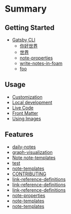 # Summary

## Getting Started

- [Gatsby CLI](getting-started/gatsby-cli.mdx)
  - [你好世界](getting-started/%E4%BD%A0%E5%A5%BD%E4%B8%96%E7%95%8C.mdx)
  - [世界](%E4%B8%96%E7%95%8C)
  - [note-properties](note-properties)
  - [write-notes-in-foam](write-notes-in-foam)
  - [foo](http://example.com "Example Domain")

## Usage

- [Customization](usage/customization.mdx)
- [Local development](usage/local-development.mdx)
- [Live Code](usage/live-code.mdx)
- [Front Matter](usage/front-matter.mdx)
- [Using Images](usage/using-images.mdx)

## Features

- [daily-notes](daily-notes)
- [graph-visualization](graph-visualization)
- [Note note-templates](Note%20note-templates)
- [test](test)
- [note-templates](note-templates)
- [CONTRIBUTING](CONTRIBUTING)
- [link-reference-definitions](link-reference-definitions)
- [link-reference-definitions](link-reference-definitions)
- [link-reference-definitions](link-reference-definitions)
- [note-properties](note-properties)
- [note-templates](note-templates)
- [note-templates](note-templates)

[//begin]: # "Autogenerated link references for markdown compatibility"
[世界]: ../../wiki/content1/世界.md "世界"
[note-properties]: ../../wiki/content1/features/note-properties.md "Note Properties"
[write-notes-in-foam]: ../../wiki/content1/how-to/write-notes-in-foam.md "Writing Notes"
[daily-notes]: ../../wiki/content/features/daily-notes.md "Daily notes"
[graph-visualization]: ../../wiki/content1/features/graph-visualization.md "Graph Visualization"
[test]: ../../wiki/content1/test.md "Test"
[note-templates]: ../../wiki/content/features/note-templates.md "Note Templates"
[contributing]: ../../CONTRIBUTING.md "Contributing"
[link-reference-definitions]: ../../wiki/content/features/link-reference-definitions.md "Link Reference Definitions"
[//end]: # "Autogenerated link references"
